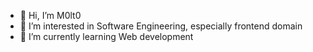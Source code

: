 - 👋 Hi, I’m M0lt0
- 👀 I’m interested in Software Engineering, especially frontend domain
- 🌱 I’m currently learning Web development 

<!---
M0lt0/M0lt0 is a ✨ special ✨ repository because its `README.md` (this file) appears on your GitHub profile.
You can click the Preview link to take a look at your changes.
--->
